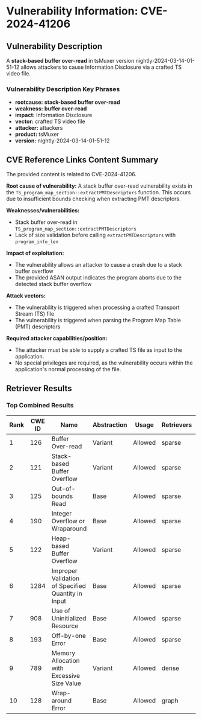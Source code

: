 # Vulnerability Information: CVE-2024-41206

## Vulnerability Description
A **stack-based **buffer over-read**** in tsMuxer version nightly-2024-03-14-01-51-12 allows attackers to cause Information Disclosure via a crafted TS video file.

### Vulnerability Description Key Phrases
- **rootcause:** **stack-based buffer over-read**
- **weakness:** **buffer over-read**
- **impact:** Information Disclosure
- **vector:** crafted TS video file
- **attacker:** attackers
- **product:** tsMuxer
- **version:** nightly-2024-03-14-01-51-12

## CVE Reference Links Content Summary
The provided content is related to CVE-2024-41206.

**Root cause of vulnerability:**
A stack buffer over-read vulnerability exists in the `TS_program_map_section::extractPMTDescriptors` function. This occurs due to insufficient bounds checking when extracting PMT descriptors.

**Weaknesses/vulnerabilities:**
- Stack buffer over-read in `TS_program_map_section::extractPMTDescriptors`
- Lack of size validation before calling `extractPMTDescriptors` with `program_info_len`

**Impact of exploitation:**
- The vulnerability allows an attacker to cause a crash due to a stack buffer overflow
- The provided ASAN output indicates the program aborts due to the detected stack buffer overflow

**Attack vectors:**
- The vulnerability is triggered when processing a crafted Transport Stream (TS) file
- The vulnerability is triggered when parsing the Program Map Table (PMT) descriptors

**Required attacker capabilities/position:**
- The attacker must be able to supply a crafted TS file as input to the application.
- No special privileges are required, as the vulnerability occurs within the application's normal processing of the file.

## Retriever Results

### Top Combined Results

| Rank | CWE ID | Name | Abstraction | Usage  | Retrievers | Individual Scores |
|------|--------|------|-------------|-------|------------|-------------------|
| 1 | 126 | Buffer Over-read | Variant | Allowed | sparse | 0.201 |
| 2 | 121 | Stack-based Buffer Overflow | Variant | Allowed | sparse | 0.192 |
| 3 | 125 | Out-of-bounds Read | Base | Allowed | sparse | 0.178 |
| 4 | 190 | Integer Overflow or Wraparound | Base | Allowed | sparse | 0.167 |
| 5 | 122 | Heap-based Buffer Overflow | Variant | Allowed | sparse | 0.164 |
| 6 | 1284 | Improper Validation of Specified Quantity in Input | Base | Allowed | sparse | 0.160 |
| 7 | 908 | Use of Uninitialized Resource | Base | Allowed | sparse | 0.159 |
| 8 | 193 | Off-by-one Error | Base | Allowed | sparse | 0.150 |
| 9 | 789 | Memory Allocation with Excessive Size Value | Variant | Allowed | dense | 0.541 |
| 10 | 128 | Wrap-around Error | Base | Allowed | graph | 0.002 |

